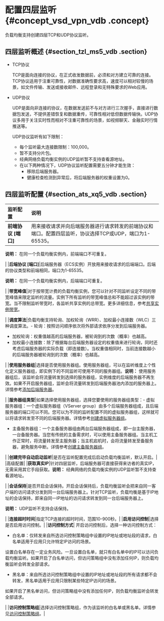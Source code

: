 # 配置四层监听 {#concept_vsd_vpn_vdb .concept}

负载均衡支持创建四层TCP和UDP协议监听。

## 四层监听概述 {#section_tzl_ms5_vdb .section}

-   TCP协议

    TCP是面向连接的协议，在正式收发数据前，必须和对方建立可靠的连接。TCP协议适用于注重可靠性，对数据准确性要求高，速度可以相对较慢的场景，如文件传输、发送或接收邮件、远程登录和无特殊要求的Web应用。

-   UDP协议

    UDP是面向非连接的协议，在数据发送前不与对方进行三次握手，直接进行数据包发送，不提供差错恢复和数据重传，可靠性相对低但数据传输快。UDP协议多用于关注实时性而相对不注重可靠性的场景，如视频聊天、金融实时行情推送等。

    UDP协议监听有如下限制：

    -   每个监听最大连接数限制：100,000。
    -   暂不支持分片包。
    -   经典网络负载均衡实例的UDP监听暂不支持查看源地址。
    -   在以下两种情况下，UDP协议监听配置需要五分钟才能生效：
        -   移除后端服务器。
        -   健康检查检测到异常后，将后端服务器的权重设置为0。

## 四层监听配置 {#section_ats_xq5_vdb .section}

|监听配置|说明|
|:---|:-|
|**前端协议 \[端口\]**|用来接收请求并向后端服务器进行请求转发的前端协议和端口。配置四层监听，协议选择TCP或UDP，端口为1-65535。

**说明：** 在同一个负载均衡实例内，前端端口不可重复。

|
|**后端协议 \[端口\]**|后端服务器（ECS实例）开放用来接收请求的后端端口。后端的协议类型和前端相同，端口为1-65535。

**说明：** 在同一个负载均衡实例内，后端端口可重复。

|
|**带宽峰值**|对于按带宽计费的负载均衡实例，您可以针对不同监听设定不同的带宽峰值来限定监听的流量。实例下所有监听的带宽峰值总和不能超过该实例的带宽。当不限制监听带宽时，各监听共享实例的总带宽。更多详细信息，参考[共享实例带宽](intl.zh-CN/用户指南/监听/共享实例带宽.md#)。

|
|**调度算法**|负载均衡支持轮询、加权轮询（WRR）、加权最小连接数（WLC）三种调度算法。-   轮询：按照访问顺序依次将外部请求依序分发到后端服务器。
-   加权轮询：权重值越高的后端服务器，被轮询到的次数（概率）也越高。
-   加权最小连接数：除了根据每台后端服务器设定的权重值来进行轮询，同时还考虑后端服务器的实际负载（即连接数）。当权重值相同时，当前连接数越小的后端服务器被轮询到的次数（概率）也越高。

|
|**使用服务器组**|选择是否使用服务器组。使用服务器组，可以在监听维度上个性化定义服务器组，即实例下的不同监听可使用不同的服务器组。**说明：** 使用服务器组后，该监听会将流量转发到选择的服务器组，实例维度的后端服务器不再生效。如果不开启服务器组，监听会将流量转发到后端服务器池内添加的服务器上。详情参考[添加后端服务器](intl.zh-CN/用户指南/后端服务器/添加默认服务器.md#)。

|
|**服务器组类型**|如果选择使用服务器组，选择您要使用的服务器组类型：-   虚拟服务器组：一个虚拟服务器组（VServer group）由多个后端服务器组成，且后端服务器的端口可以不同。您可以为不同的监听配置不同的虚拟服务器组，这样就可以将请求转发至不同的后端服务器。详情参考[创建虚拟服务器组](intl.zh-CN/用户指南/后端服务器/创建虚拟服务器组.md#)。
-   主备服务器组：一个主备服务器组由两台后端服务器组成，即一台主服务器，一台备服务器。当您有传统的主备需求时，可以使用主备服务器组。当主机工作正常时，将流量转发至主服务器；当主机宕机时，会将流量转发至备服务器，避免服务中断。详情参考[创建主备服务器组](intl.zh-CN/用户指南/后端服务器/创建主备服务器组.md#)。

|
|**创建完毕自动启动监听**|是否在监听配置完成后启动负载均衡监听，默认开启。|
|高级配置|
|**获取真实IP**|针对四层监听，后端服务器可直接获得来访者的真实IP，无需采用其它手段获取。**说明：** 经典网络的负载均衡实例的UDP监听暂不支持查看源地址。

|
|**会话保持**|是否开启会话保持。开启会话保持后，负载均衡监听会把来自同一客户端的访问请求分发到同一台后端服务器上。针对TCP监听，负载均衡是基于IP地址的会话保持，即来自同一IP地址的访问请求转发到同一台后端服务器上。

**说明：** UDP监听不支持会话保持。

|
|**连接超时时间**|指定TCP连接的超时时间，范围10-900秒。|
|**启用访问控制**|选择是否启用访问控制。|
|**访问控制方式**| 开启访问控制后，选择一种访问控制方式：

 -   白名单：仅转发来自所选访问控制策略组中设置的IP地址或地址段的请求，白名单适用于应用只允许特定IP访问的场景。

设置白名单存在一定业务风险。一旦设置白名单，就只有白名单中的IP可以访问负载均衡监听。如果开启了白名单访问，但访问策略组中没有添加任何IP，则负载均衡监听会转发全部请求。

-   黑名单：来自所选访问控制策略组中设置的IP地址或地址段的所有请求都不会转发，黑名单适用于应用只限制某些特定IP访问的场景。

如果开启了黑名单访问，但访问策略组中没有添加任何IP，则负载均衡监听会转发全部请求。


 |
|**访问控制策略组**|选择访问控制策略组，作为该监听的白名单或黑名单。详情参见[访问控制策略组](intl.zh-CN/用户指南/访问控制/配置访问控制策略组.md#)。|

